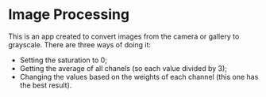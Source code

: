 # Image Processing

This is an app created to convert images from the camera or gallery to grayscale.
There are three ways of doing it:
- Setting the saturation to 0;
- Getting the average of all chanels (so each value divided by 3);
- Changing the values based on the weights of each channel (this one has the best result).

